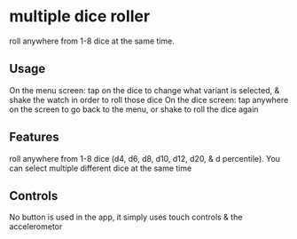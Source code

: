 # multiple dice roller

roll anywhere from 1-8 dice at the same time.


## Usage

On the menu screen: tap on the dice to change what variant is selected, & shake the watch in order to roll those dice
On the dice screen: tap anywhere on the screen to go back to the menu, or shake to roll the dice again

## Features

roll anywhere from 1-8 dice (d4, d6, d8, d10, d12, d20, & d percentile). You can select multiple different dice at the same time

## Controls

No button is used in the app, it simply uses touch controls & the accelerometor
